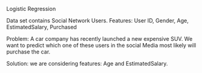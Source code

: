 Logistic Regression


Data set contains Social Network Users. 
Features: User ID, Gender, Age, EstimatedSalary, Purchased

Problem: A car company has recently launched a new expensive SUV. We want to predict 
which one of these users in the social Media most likely will purchase the car.

Solution: we are considering features: Age and EstimatedSalary.
